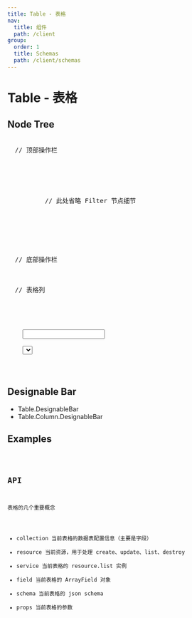 ```yaml
---
title: Table - 表格
nav:
  title: 组件
  path: /client
group:
  order: 1
  title: Schemas
  path: /client/schemas
---
```


# Table - 表格

## Node Tree

<pre lang="tsx">
<Table>
  // 顶部操作栏
  <Table.ActionBar align={'top'}>
    <Action title={'筛选'}>
      <Action.Popover>
        <Form>
          // 此处省略 Filter 节点细节
          <Filter/>
          <Action/>
        </Form>
      </Action.Popover>
    </Action>
    <Action align={'right'} title={'删除'}/>
  </Table.ActionBar>
  // 底部操作栏
  <Table.ActionBar align={'bottom'}>
    <Table.Pagination/>
  </Table.ActionBar>
  // 表格列
  <Table.Column title={'拖拽排序'}>
    <Table.SortHandle/>
  </Table.Column>
  <Table.Column title={'序号'}>
    <Table.Index/>
  </Table.Column>
  <Table.Column title={'字段1'}>
    <Input/>
  </Table.Column>
  <Table.Column title={'字段2'}>
    <Select/>
  </Table.Column>
  <Table.Column title={'操作'}>
    <Action/>
    <Action/>
    <Action/>
  </Table.Column>
</Table>
</pre>

## Designable Bar

- Table.DesignableBar
- Table.Column.DesignableBar

## Examples

<code src="./demos/demo3.tsx"/>

## API

表格的几个重要概念

- collection 当前表格的数据表配置信息（主要是字段）
- resource 当前资源，用于处理 create、update、list、destroy
- service 当前表格的 resource.list 实例
- field 当前表格的 ArrayField 对象
- schema 当前表格的 json schema
- props 当前表格的参数
